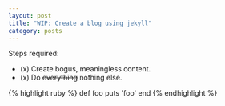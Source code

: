 ```yaml
---
layout: post
title: "WIP: Create a blog using jekyll"
category: posts
---
```


Steps required:
* (x) Create bogus, meaningless content.
* (x) Do <del>everything</del> nothing else.


{% highlight ruby %}
def foo
  puts 'foo'
end
{% endhighlight %}
